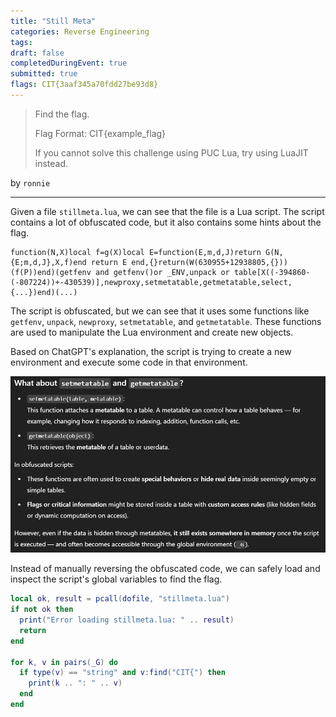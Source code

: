 ```yaml
---
title: "Still Meta"
categories: Reverse Engineering
tags: 
draft: false
completedDuringEvent: true
submitted: true
flags: CIT{3aaf345a70fdd27be93d8}
---
```

> Find the flag.
>
> Flag Format: CIT{example_flag}
>
> If you cannot solve this challenge using PUC Lua, try using LuaJIT instead.

by `ronnie`

---

Given a file `stillmeta.lua`, we can see that the file is a Lua script. The script contains a lot of obfuscated code, but it also contains some hints about the flag.

```
function(N,X)local f=g(X)local E=function(E,m,d,J)return G(N,{E;m,d,J},X,f)end return E end,{}return(W(630955+12938805,{}))(f(P))end)(getfenv and getfenv()or _ENV,unpack or table[X((-394860-(-807224))+-430539)],newproxy,setmetatable,getmetatable,select,{...})end)(...)
```

The script is obfuscated, but we can see that it uses some functions like `getfenv`, `unpack`, `newproxy`, `setmetatable`, and `getmetatable`. These functions are used to manipulate the Lua environment and create new objects. 

Based on ChatGPT's explanation, the script is trying to create a new environment and execute some code in that environment.

![alt text](image.png)

Instead of manually reversing the obfuscated code, we can safely load and inspect the script's global variables to find the flag.

```lua
local ok, result = pcall(dofile, "stillmeta.lua")
if not ok then
  print("Error loading stillmeta.lua: " .. result)
  return
end

for k, v in pairs(_G) do
  if type(v) == "string" and v:find("CIT{") then
    print(k .. ": " .. v)
  end
end
```

